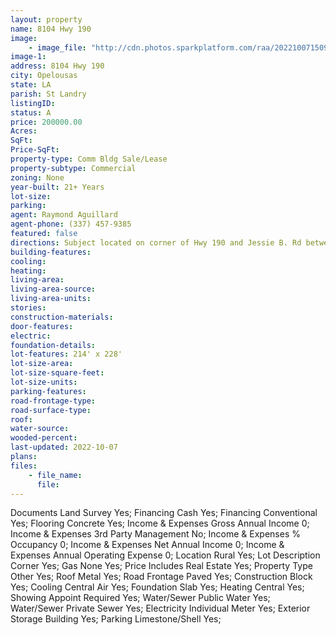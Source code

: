 ```yaml
---
layout: property
name: 8104 Hwy 190  
image:
    - image_file: "http://cdn.photos.sparkplatform.com/raa/20221007150930188906000000.jpg"
image-1:
address: 8104 Hwy 190 
city: Opelousas
state: LA
parish: St Landry
listingID: 
status: A
price: 200000.00
Acres: 
SqFt: 
Price-SqFt: 
property-type: Comm Bldg Sale/Lease
property-subtype: Commercial
zoning: None
year-built: 21+ Years
lot-size: 
parking: 
agent: Raymond Aguillard
agent-phone: (337) 457-9385
featured: false
directions: Subject located on corner of Hwy 190 and Jessie B. Rd between Lawtell and Eunice.
building-features: 
cooling: 
heating: 
living-area: 
living-area-source: 
living-area-units: 
stories: 
construction-materials: 
door-features: 
electric: 
foundation-details: 
lot-features: 214' x 228'
lot-size-area: 
lot-size-square-feet: 
lot-size-units: 
parking-features: 
road-frontage-type: 
road-surface-type: 
roof: 
water-source: 
wooded-percent: 
last-updated: 2022-10-07
plans: 
files:
    - file_name:
      file:
---
```

Documents	Land Survey	Yes;
Financing	Cash	Yes;
Financing	Conventional	Yes;
Flooring	Concrete	Yes;
Income & Expenses	Gross Annual Income	0;
Income & Expenses	3rd Party Management	No;
Income & Expenses	% Occupancy	0;
Income & Expenses	Net Annual Income	0;
Income & Expenses	Annual Operating Expense	0;
Location	Rural	Yes;
Lot Description	Corner	Yes;
Gas	None	Yes;
Price Includes	Real Estate	Yes;
Property Type	Other	Yes;
Roof	Metal	Yes;
Road Frontage	Paved	Yes;
Construction	Block	Yes;
Cooling	Central Air	Yes;
Foundation	Slab	Yes;
Heating	Central	Yes;
Showing	Appoint Required	Yes;
Water/Sewer	Public Water	Yes;
Water/Sewer	Private Sewer	Yes;
Electricity	Individual Meter	Yes;
Exterior	Storage Building	Yes;
Parking	Limestone/Shell	Yes;

